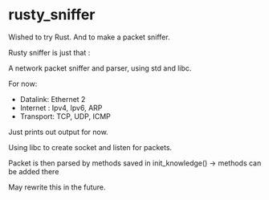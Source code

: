 # rusty_sniffer

Wished to try Rust.
And to make a packet sniffer.

Rusty sniffer is just that :

A network packet sniffer and parser, using std and libc.

For now:
  - Datalink: 
      Ethernet 2
  - Internet : 
      Ipv4, Ipv6, ARP
  - Transport: 
      TCP, UDP, ICMP


Just prints out output for now.

Using libc to create socket and listen for packets.

Packet is then parsed by methods saved in init_knowledge() -> methods can be added there

May rewrite this in the future.
